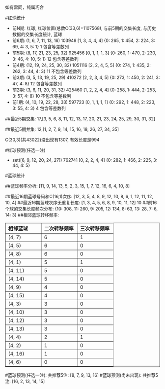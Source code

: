 <!-- 
.. title: 双色球2010043期(2010-04-18)数据分析报告
.. slug: slott-2010043-2010-04-18-report
.. date: 2010-04-19 08:00:00 UTC+08:00
.. tags: Lottery
.. link: 
.. description: 
.. type: text
-->

如有雷同，纯属巧合

<!-- TEASER_END-->

#红球统计

- 前N期: 红球, 红球位置(总数C(33,6)=1107568), 与前5期的交集长度, 与历史数据的交集长度统计, 蓝球
- 前6期: (1, 6, 7, 11, 13, 16) 103949 [1, 3, 4, 4, 4] {0: 265, 1: 454, 2: 224, 3: 69, 4: 3, 5: 1} 1 包含等差数列
- 前5期: (8, 17, 21, 23, 25, 32) 925456 [0, 1, 1, 1, 3] {0: 260, 1: 470, 2: 230, 3: 46, 4: 10, 5: 1} 12 包含等差数列
- 前4期: (12, 19, 24, 25, 30, 32) 1051116 [2, 2, 4, 5, 5] {0: 274, 1: 435, 2: 262, 3: 44, 4: 3} 11 不包含等差数列
- 前3期: (3, 5, 13, 19, 25, 29) 410272 [2, 2, 3, 4, 5] {0: 273, 1: 450, 2: 241, 3: 47, 4: 8} 12 包含等差数列
- 前2期: (3, 6, 11, 20, 31, 32) 425460 [1, 2, 2, 4, 4] {0: 258, 1: 444, 2: 253, 3: 57, 4: 8} 10 不包含等差数列
- 前1期: (4, 10, 19, 22, 28, 33) 597723 [0, 1, 1, 1, 1] {0: 292, 1: 448, 2: 223, 3: 55, 4: 3} 4 包含等差数列

##最近5期交集:
17,[3, 5, 6, 8, 11, 12, 13, 17, 20, 21, 23, 24, 25, 29, 30, 31, 32]

##最近5期并集:
12,[1, 2, 7, 9, 14, 15, 16, 18, 26, 27, 34, 35]

C(30,3)(共43022)没出现有1307, 
有效长度是994

#红球预测(任选一注)

- set([6, 9, 12, 20, 24, 27]) 762741 [0, 2, 2, 4, 4] {0: 282, 1: 466, 2: 225, 3: 44, 4: 5}

#蓝球统计

##蓝球频率分析:
[11, 9, 14, 13, 5, 2, 3, 15, 1, 7, 12, 16, 6, 4, 10, 8]

##最近16期蓝球号码和C(16,1)次序:
[12, 3, 5, 4, 8, 9, 12, 10, 8, 6, 1, 12, 11, 12, 10, 4]
##最近16期蓝球次序无重复长度:
[1, 3, 4, 5, 6, 8, 9, 10, 11, 12] 10
##前16个球的交集长度频次分布:
{10: 308, 11: 260, 9: 205, 12: 134, 8: 63, 13: 28, 7: 6, 14: 3}
##相邻蓝球转移频率:
<table border="1" class="table table-striped dataframe">
  <thead>
    <tr style="text-align: left;">
      <th style="min-width: 100px;">相邻蓝球</th>
      <th style="min-width: 100px;">二次转移频率</th>
      <th style="min-width: 100px;">三次转移频率</th>
    </tr>
  </thead>
  <tbody>
    <tr>
      <td>  (4, 7)</td>
      <td> 6</td>
      <td> 1</td>
    </tr>
    <tr>
      <td>  (4, 5)</td>
      <td> 6</td>
      <td> 0</td>
    </tr>
    <tr>
      <td>  (4, 8)</td>
      <td> 6</td>
      <td> 0</td>
    </tr>
    <tr>
      <td>  (4, 1)</td>
      <td> 5</td>
      <td> 1</td>
    </tr>
    <tr>
      <td> (4, 11)</td>
      <td> 5</td>
      <td> 0</td>
    </tr>
    <tr>
      <td> (4, 14)</td>
      <td> 5</td>
      <td> 0</td>
    </tr>
    <tr>
      <td>  (4, 9)</td>
      <td> 4</td>
      <td> 0</td>
    </tr>
    <tr>
      <td> (4, 15)</td>
      <td> 4</td>
      <td> 0</td>
    </tr>
    <tr>
      <td>  (4, 3)</td>
      <td> 3</td>
      <td> 0</td>
    </tr>
    <tr>
      <td> (4, 10)</td>
      <td> 3</td>
      <td> 0</td>
    </tr>
    <tr>
      <td> (4, 12)</td>
      <td> 3</td>
      <td> 0</td>
    </tr>
    <tr>
      <td> (4, 13)</td>
      <td> 3</td>
      <td> 0</td>
    </tr>
    <tr>
      <td>  (4, 4)</td>
      <td> 2</td>
      <td> 1</td>
    </tr>
    <tr>
      <td>  (4, 2)</td>
      <td> 1</td>
      <td> 0</td>
    </tr>
    <tr>
      <td> (4, 16)</td>
      <td> 1</td>
      <td> 0</td>
    </tr>
    <tr>
      <td>  (4, 6)</td>
      <td> 0</td>
      <td> 0</td>
    </tr>
  </tbody>
</table>
#蓝球预测(任选一注):
共推荐5注: [8, 7, 9, 13, 16]
#蓝球预测(尚未出现):
共推荐5注: [16, 2, 13, 14, 15]

